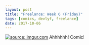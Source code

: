 ```yaml
---
layout: post
title: "Freelance: Week 6 (Friday)"
tags: [comics, devlyf, freelance]
date: 2017-10-06
---
```

<!-- #18 -->
[![](https://i.imgur.com/brpcYY0.jpeg "source: imgur.com")](https://i.imgur.com/brpcYY0.jpeg)
Ahhhhhh! Comic!
